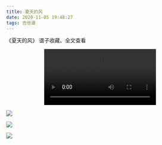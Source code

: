 ```yaml
---
title: 夏天的风
date: 2020-11-05 19:48:27
tags: 吉他谱
---
```


《夏天的风》
谱子收藏、全文查看<!--more-->

<video src="http://files.yournotes.cn/video/%E5%A4%8F%E5%A4%A9%E7%9A%84%E9%A3%8E.mp4" controls="controls" autoplay="autoplay" style="max-width:100%;display:block;margin-left:auto;margin-right:auto;">您的浏览器不支持视频标签</video>

![](https://gitee.com/Jasper-zh/blogImage/raw/master/%E5%A4%8F%E5%A4%A9%E7%9A%84%E9%A3%8E%EF%BC%88%E5%90%89%E4%BB%96%E8%B0%B1%EF%BC%89/%E5%A4%8F%E5%A4%A9%E7%9A%84%E9%A3%8E1.webp)

![](https://gitee.com/Jasper-zh/blogImage/raw/master/%E5%A4%8F%E5%A4%A9%E7%9A%84%E9%A3%8E%EF%BC%88%E5%90%89%E4%BB%96%E8%B0%B1%EF%BC%89/%E5%A4%8F%E5%A4%A9%E7%9A%84%E9%A3%8E2.webp)

![](https://gitee.com/Jasper-zh/blogImage/raw/master/%E5%A4%8F%E5%A4%A9%E7%9A%84%E9%A3%8E%EF%BC%88%E5%90%89%E4%BB%96%E8%B0%B1%EF%BC%89/%E5%A4%8F%E5%A4%A9%E7%9A%84%E9%A3%8E.webp)